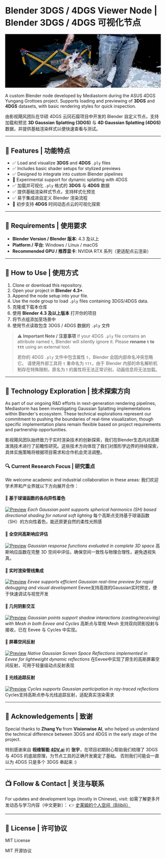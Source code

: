 # Blender 3DGS / 4DGS Viewer Node | Blender 3DGS / 4DGS 可视化节点

![Banner Recommendation](asset/Banner_Corgi.png)


A custom Blender node developed by Mediastorm during the ASUS 4DGS Yungang Grottoes project. Supports loading and previewing of **3DGS** and **4DGS** datasets, with basic rendering styles for quick inspection.

由影视飓风团队在华硕 4DGS 云冈石窟项目中开发的 Blender 自定义节点，支持加载和预览 **3D Gaussian Splatting (3DGS)** 与 **4D Gaussian Splatting (4DGS)** 数据，并提供基础渲染样式以便快速查看与测试。

---

## 🧩 Features | 功能特点

- ✅ Load and visualize **3DGS** and **4DGS** `.ply` files
- ✅ Includes basic shader setups for stylized previews
- ✅ Designed to integrate into custom Blender pipelines
- 🧪 Experimental support for dynamic splatting with 4DGS
- ✅ 加载并可视化 `.ply` 格式的 **3DGS** 与 **4DGS** 数据
- ✅ 提供基础渲染样式节点，支持样式化预览
- ✅ 易于集成进自定义 Blender 渲染流程
- 🧪 初步支持 **4DGS** 时间动态点云的可视化探索

---

## 🔧 Requirements | 使用要求

- **Blender Version / Blender 版本**: 4.3 及以上
- **Platform / 平台**: Windows / Linux / macOS
- **Recommended GPU / 推荐显卡**: NVIDIA RTX 系列（更适配点云渲染）

---

## 🚀 How to Use | 使用方式

1. Clone or download this repository.
2. Open your project in **Blender 4.3+**.
3. Append the node setup into your file.
4. Use the node group to load `.ply` files containing 3DGS/4DGS data.
5. 克隆或下载本仓库
6. 使用 **Blender 4.3 及以上版本** 打开你的项目
7. 将节点组添加至场景中
8. 使用节点读取包含 3DGS / 4DGS 数据的 `.ply` 文件

> ⚠️ **Important Note / 注意事项**
> If your 4DGS `.ply` file contains an attribute named `t`, Blender will silently ignore it.
> Please **rename `t` to `ttt`** using an external tool.
> 
> 若你的 4DGS `.ply` 文件中包含属性 `t`，Blender 会因内部命名冲突忽略它。
> 请使用外部工具将 `t` 重命名为 `ttt`，由于 Blender 内部的命名解析机制存在特殊限制，原名为 t 的属性将无法正常识别，动画信息将无法加载。

---

## 🚀 Technology Exploration | 技术探索方向

As part of our ongoing R&D efforts in next-generation rendering pipelines, Mediastorm has been investigating Gaussian Splatting implementations within Blender's ecosystem. These technical explorations represent our commitment to pushing the boundaries of real-time visualization, though specific implementation plans remain flexible based on project requirements and partnership opportunities.

影视飓风团队始终致力于实时渲染技术的创新探索，我们在Blender生态内对高斯泼溅技术进行了前瞻性研究。这些技术方向体现了我们对图形学边界的持续探索，具体实施策略将根据项目需求和合作机会灵活调整。

### 🔍 Current Research Focus | 研究重点

We welcome academic and industrial collaboration in these areas:
我们欢迎学术界和产业界就以下方向展开合作：

#### 🔹 基于球谐函数的各向异性着色

[![Preview](https://via.placeholder.com/400x225?text=SH-based+Anisotropic+Shading)]()
*Each Gaussian point supports spherical harmonics (SH) based directional shading for natural soft lighting*
每个高斯点支持基于球谐函数（SH）的方向性着色，能还原更自然的柔性光照感

#### 🔹 全空间高斯响应评估

[![Preview](https://via.placeholder.com/400x225?text=3D+Gaussian+Evaluation)]()
*Gaussian response functions evaluated in complete 3D space*
高斯响应函数在完整 3D 空间中评估，确保空间一致性与物理合理性，避免透视失真。

#### 🔹 实时渲染管线集成

[![Preview](https://via.placeholder.com/400x225?text=Eevee+Realtime+Preview)]()
*Eevee supports efficient Gaussian real-time preview for rapid debugging and visual development*
Eevee支持高效的Gaussian实时预览，便于快速调试与视觉开发

#### 🔹 几何阴影交互

[![Preview](https://via.placeholder.com/400x225?text=Mesh+Shadow+Interaction)]()
*Gaussian points support shadow interactions (casting/receiving) with Mesh in both Eevee and Cycles*
高斯点与常规 Mesh 支持双向阴影投射与接收，已在 Eevee 与 Cycles 中实现。

#### 🔹 屏幕空间反射

[![Preview](https://via.placeholder.com/400x225?text=SSR+for+Gaussians)]()
*Native Gaussian Screen Space Reflections implemented in Eevee for lightweight dynamic reflections*
在Eevee中实现了原生的高斯屏幕空间反射，可用于轻量级动点反射表现

#### 🔹 光线追踪反射

[![Preview](https://via.placeholder.com/400x225?text=Ray-traced+Reflections)]()
*Cycles supports Gaussian participation in ray-traced reflections*
Cycles支持高斯点参与光线追踪反射，适配真实渲染需求


---

## 🙏 Acknowledgements | 致谢

Special thanks to **Zhang Yu** from **Visionwise AI**, who helped us understand the technical difference between 3DGS and 4DGS in the early stage of the project.

特别感谢来自 **视维智能 [4DV.ai](https://www.4dv.ai/zh)** 的 **张宇**，在项目初期耐心帮助我们梳理了 3DGS 与 4DGS 的底层原理，为节点工具的正确开发奠定了基础。
否则我们可能会一直以为 4DGS 只是多个 3DGS 串起来 :)

---

## 📺 Follow & Contact | 关注与联系

For updates and development logs (mostly in Chinese), visit:
如需了解更多开发动态与学习内容（中文更新）：
👉 [史莱姆的个人空间（Bilibili）](https://space.bilibili.com/383900492/)

---

## 📄 License | 许可协议

MIT License

MIT 开源协议
